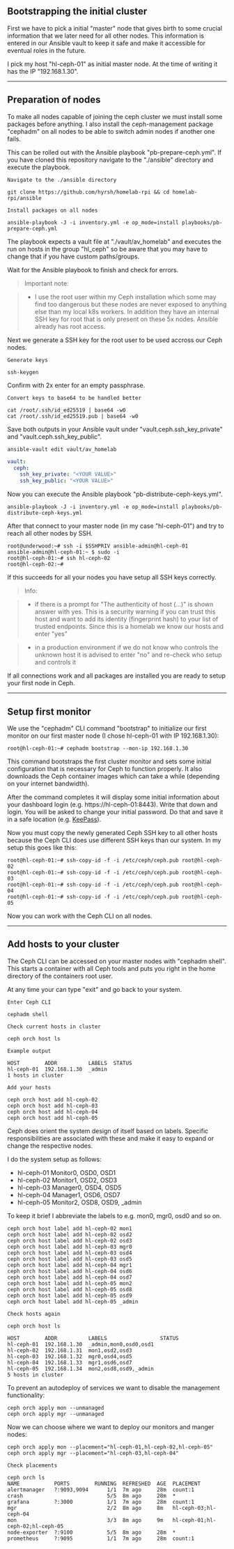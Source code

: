 ## Bootstrapping the initial cluster

First we have to pick a initial "master" node that gives birth to some crucial information that we later need for all other nodes. This information is entered in our Ansible vault to keep it safe and make it accessible for eventual roles in the future.

I pick my host "hl-ceph-01" as initial master node. At the time of writing it has the IP "192.168.1.30".

<hr>

## Preparation of nodes

To make all nodes capable of joining the ceph cluster we must install some packages before anything. I also install the ceph-management package "cephadm" on all nodes to be able to switch admin nodes if another one fails.

This can be rolled out with the Ansible playbook "pb-prepare-ceph.yml". If you have cloned this repository navigate to the "./ansible" directory and execute the playbook.

`Navigate to the ./ansible directory`

```shell
git clone https://github.com/hyrsh/homelab-rpi && cd homelab-rpi/ansible
```

`Install packages on all nodes`

```shell
ansible-playbook -J -i inventory.yml -e op_mode=install playbooks/pb-prepare-ceph.yml
```

The playbook expects a vault file at "./vault/av_homelab" and executes the run on hosts in the group "hl_ceph" so be aware that you may have to change that if you have custom paths/groups.

Wait for the Ansible playbook to finish and check for errors.

> Important note:

> - I use the root user within my Ceph installation which some may find too dangerous but these nodes are never exposed to anything else than my local k8s workers. In addition they have an internal SSH key for root that is only present on these 5x nodes. Ansible already has root access.

Next we generate a SSH key for the root user to be used accross our Ceph nodes.

`Generate keys`

```shell
ssh-keygen
```

Confirm with 2x enter for an empty passphrase.


`Convert keys to base64 to be handled better`

```shell
cat /root/.ssh/id_ed25519 | base64 -w0
cat /root/.ssh/id_ed25519.pub | base64 -w0
```

Save both outputs in your Ansible vault under "vault.ceph.ssh_key_private" and "vault.ceph.ssh_key_public".

`ansible-vault edit vault/av_homelab`

```yaml
vault:
  ceph:
    ssh_key_private: "<YOUR VALUE>"
    ssh_key_public: "<YOUR VALUE>"
```

Now you can execute the Ansible playbook "pb-distribute-ceph-keys.yml".

```shell
ansible-playbook -J -i inventory.yml -e op_mode=install playbooks/pb-distribute-ceph-keys.yml
```

After that connect to your master node (in my case "hl-ceph-01") and try to reach all other nodes by SSH.

```shell
root@underwood:~# ssh -i $SSHPRIV ansible-admin@hl-ceph-01
ansible-admin@hl-ceph-01:~ $ sudo -i
root@hl-ceph-01:~# ssh hl-ceph-02
root@hl-ceph-02:~#
```

If this succeeds for all your nodes you have setup all SSH keys correctly.

> Info:

> - if there is a prompt for "The authenticity of host (...)" is shown answer with yes. This is a security warning if you can trust this host and want to add its identity (fingerprint hash) to your list of trusted endpoints. Since this is a homelab we know our hosts and enter "yes"

> - in a production environment if we do not know who controls the unknown host it is advised to enter "no" and re-check who setup and controls it

If all connections work and all packages are installed you are ready to setup your first node in Ceph.

<hr>

## Setup first monitor

We use the "cephadm" CLI command "bootstrap" to initialize our first monitor on our first master node (I chose hl-ceph-01 with IP 192.168.1.30):

```shell
root@hl-ceph-01:~# cephadm bootstrap --mon-ip 192.168.1.30
```

This command bootstraps the first cluster monitor and sets some initial configuration that is necessary for Ceph to function properly. It also downloads the Ceph container images which can take a while (depending on your internet bandwidth).

After the command completes it will display some initial information about your dashboard login (e.g. https://hl-ceph-01:8443). Write that down and login. You will be asked to change your initial password. Do that and save it in a safe location (e.g. [KeePass](https://keepass.info/download.html)).

Now you must copy the newly generated Ceph SSH key to all other hosts because the Ceph CLI does use different SSH keys than our system. In my setup this goes like this:

```shell
root@hl-ceph-01:~# ssh-copy-id -f -i /etc/ceph/ceph.pub root@hl-ceph-02
root@hl-ceph-01:~# ssh-copy-id -f -i /etc/ceph/ceph.pub root@hl-ceph-03
root@hl-ceph-01:~# ssh-copy-id -f -i /etc/ceph/ceph.pub root@hl-ceph-04
root@hl-ceph-01:~# ssh-copy-id -f -i /etc/ceph/ceph.pub root@hl-ceph-05
```

Now you can work with the Ceph CLI on all nodes.

<hr>

## Add hosts to your cluster

The Ceph CLI can be accessed on your master nodes with "cephadm shell". This starts a container with all Ceph tools and puts you right in the home directory of the containers root user.

At any time your can type "exit" and go back to your system.

`Enter Ceph CLI`

```shell
cephadm shell
```
`Check current hosts in cluster`

```shell
ceph orch host ls
```
`Example output`

```shell
HOST        ADDR          LABELS  STATUS
hl-ceph-01  192.168.1.30  _admin
1 hosts in cluster
```
`Add your hosts`

```shell
ceph orch host add hl-ceph-02
ceph orch host add hl-ceph-03
ceph orch host add hl-ceph-04
ceph orch host add hl-ceph-05
```

Ceph does orient the system design of itself based on labels. Specific responsibilities are associated with these and make it easy to expand or change the respective nodes.

I do the system setup as follows:

- hl-ceph-01 Monitor0, OSD0, OSD1
- hl-ceph-02 Monitor1, OSD2, OSD3
- hl-ceph-03 Manager0, OSD4, OSD5
- hl-ceph-04 Manager1, OSD6, OSD7
- hl-ceph-05 Monitor2, OSD8, OSD9, \_admin

To keep it brief I abbreviate the labels to e.g. mon0, mgr0, osd0 and so on.

```shell
ceph orch host label add hl-ceph-02 mon1
ceph orch host label add hl-ceph-02 osd2
ceph orch host label add hl-ceph-02 osd3
ceph orch host label add hl-ceph-03 mgr0
ceph orch host label add hl-ceph-03 osd4
ceph orch host label add hl-ceph-03 osd5
ceph orch host label add hl-ceph-04 mgr1
ceph orch host label add hl-ceph-04 osd6
ceph orch host label add hl-ceph-04 osd7
ceph orch host label add hl-ceph-05 mon2
ceph orch host label add hl-ceph-05 osd8
ceph orch host label add hl-ceph-05 osd9
ceph orch host label add hl-ceph-05 _admin
```
`Check hosts again`
```shell
ceph orch host ls

HOST        ADDR          LABELS                 STATUS
hl-ceph-01  192.168.1.30  _admin,mon0,osd0,osd1
hl-ceph-02  192.168.1.31  mon1,osd2,osd3
hl-ceph-03  192.168.1.32  mgr0,osd4,osd5
hl-ceph-04  192.168.1.33  mgr1,osd6,osd7
hl-ceph-05  192.168.1.34  mon2,osd8,osd9,_admin
5 hosts in cluster
```

To prevent an autodeploy of services we want to disable the management functionality:

```shell
ceph orch apply mon --unmanaged
ceph orch apply mgr --unmanaged
```

Now we can choose where we want to deploy our monitors and manger nodes:

```shell
ceph orch apply mon --placement="hl-ceph-01,hl-ceph-02,hl-ceph-05"
ceph orch apply mgr --placement="hl-ceph-03,hl-ceph-04"
```
`Check placements`
```shell
ceph orch ls
NAME           PORTS        RUNNING  REFRESHED  AGE  PLACEMENT
alertmanager   ?:9093,9094      1/1  7m ago     28m  count:1
crash                           5/5  8m ago     28m  *
grafana        ?:3000           1/1  7m ago     28m  count:1
mgr                             2/2  8m ago     8m   hl-ceph-03;hl-ceph-04
mon                             3/3  8m ago     9m   hl-ceph-01;hl-ceph-02;hl-ceph-05
node-exporter  ?:9100           5/5  8m ago     28m  *
prometheus     ?:9095           1/1  7m ago     28m  count:1
```
